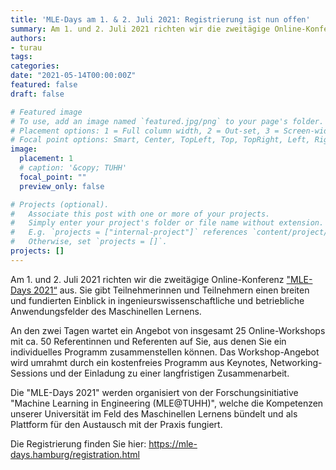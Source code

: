 ```yaml
---
title: 'MLE-Days am 1. & 2. Juli 2021: Registrierung ist nun offen'
summary: Am 1. und 2. Juli 2021 richten wir die zweitägige Online-Konferenz ["MLE-Days 2021“](http://www.mle-days.hamburg/) aus. Sie gibt Teilnehmerinnen und Teilnehmern einen breiten und fundierten Einblick in ingenieurswissenschaftliche und betriebliche Anwendungsfelder des Maschinellen Lernens.
authors:
- turau
tags:
categories:
date: "2021-05-14T00:00:00Z"
featured: false
draft: false

# Featured image
# To use, add an image named `featured.jpg/png` to your page's folder.
# Placement options: 1 = Full column width, 2 = Out-set, 3 = Screen-width
# Focal point options: Smart, Center, TopLeft, Top, TopRight, Left, Right, BottomLeft, Bottom, BottomRight
image:
  placement: 1
  # caption: '&copy; TUHH'
  focal_point: ""
  preview_only: false

# Projects (optional).
#   Associate this post with one or more of your projects.
#   Simply enter your project's folder or file name without extension.
#   E.g. `projects = ["internal-project"]` references `content/project/deep-learning/index.md`.
#   Otherwise, set `projects = []`.
projects: []
---
```


 Am 1. und 2. Juli 2021 richten wir die zweitägige Online-Konferenz ["MLE-Days 2021“](http://www.mle-days.hamburg/) aus. Sie gibt Teilnehmerinnen und Teilnehmern einen breiten und fundierten Einblick in ingenieurswissenschaftliche und betriebliche Anwendungsfelder des Maschinellen Lernens.

An den zwei Tagen wartet ein Angebot von insgesamt 25 Online-Workshops mit ca. 50 Referentinnen und Referenten auf Sie, aus denen Sie ein individuelles Programm zusammenstellen können. Das Workshop-Angebot wird umrahmt durch ein kostenfreies Programm aus Keynotes, Networking-Sessions und der Einladung zu einer langfristigen Zusammenarbeit.

Die "MLE-Days 2021" werden organisiert von der Forschungsinitiative "Machine Learning in Engineering (MLE@TUHH)", welche die Kompetenzen unserer Universität im Feld des Maschinellen Lernens bündelt und als Plattform für den Austausch mit der Praxis fungiert.

Die Registrierung finden Sie hier: https://mle-days.hamburg/registration.html
